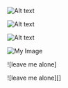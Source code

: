 ![Alt text](</path/to/img.jpg>)

![Alt text](</path/to/img.jpg> "Optional title")

![Alt text](<url/to/image.jpg> "Optional title attribute")

![My Image](<url/to/image2.jpg> "Optional title attribute")

![leave me alone]

![leave me alone][]
